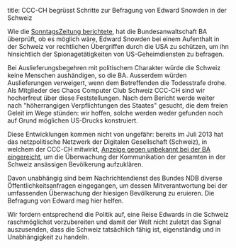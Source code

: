 title: CCC-CH begrüsst Schritte zur Befragung von Edward Snowden in der Schweiz

Wie die [SonntagsZeitung berichtete](http://webapp.sonntagszeitung.ch/read/sz_07_09_2014/nachrichten/Bundesanwaltschaft-ebnet-Weg-fuer-Anhoerung-von-Edward-Snowden-14366), hat die Bundesanwaltschaft BA überprüft, ob es möglich wäre, Edward Snowden bei einem Aufenthalt in der Schweiz vor rechtlichen Übergriffen durch die USA zu schützen, um ihn hinsichtlich der Spionagetätigkeiten von US-Geheimdiensten zu befragen.

Bei Auslieferungsbegehren mit politischem Charakter würde die Schweiz keine Menschen aushändigen, so die BA. Ausserdem würden Auslieferungen verweigert, wenn dem Betreffenden die Todesstrafe drohe. Als Mitglieder des Chaos Computer Club Schweiz CCC-CH sind wir hocherfreut über diese Feststellungen. Nach dem Bericht werde weiter nach "höherrangigen Verpflichtungen des Staates" gesucht, die dem freien Geleit im Wege stünden: wir hoffen, solche werden weder gefunden noch auf Grund möglichen US-Drucks konstruiert.

Diese Entwicklungen kommen nicht von ungefähr: bereits im Juli 2013 hat das netzpolitische Netzwerk der Digitalen Gesellschaft (Schweiz), in welchem der CCC-CH mitwirkt, [Anzeige gegen unbekannt bei der BA eingereicht](https://www.digitale-gesellschaft.ch/2013/07/07/strafanzeige-wegen-verbotenem-nachrichtendienst-bezuglich-prismtempora/), um die Überwachung der Kommunikation der gesamten in der Schweiz ansässigen Bevölkerung aufzuklären.

Davon unabhängig sind beim Nachrichtendienst des Bundes NDB diverse Öffentlichkeitsanfragen eingegangen, um dessen Mitverantwortung bei der umfassenden Überwachung der hiesigen Bevölkerung zu eruieren. Die Befragung von Edward mag hier helfen.

Wir fordern entsprechend die Politik auf, eine Reise Edwards in die Schweiz raschmöglichst vorzubereiten und damit der Welt nicht zuletzt das Signal auszusenden, dass die Schweiz tatsächlich fähig ist, eigenständig und in Unabhängigkeit zu handeln.
